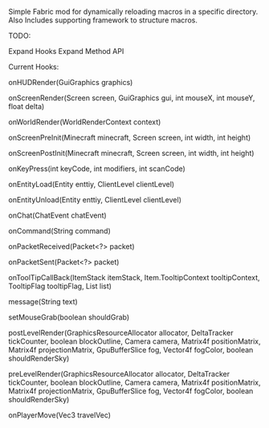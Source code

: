 Simple Fabric mod for dynamically reloading macros in a specific directory.
Also Includes supporting framework to structure macros.

TODO:

Expand Hooks
Expand Method API

Current Hooks:

onHUDRender(GuiGraphics graphics)

onScreenRender(Screen screen, GuiGraphics gui, int mouseX, int mouseY, float delta)

onWorldRender(WorldRenderContext context)

onScreenPreInit(Minecraft minecraft, Screen screen, int width, int height)

onScreenPostInit(Minecraft minecraft, Screen screen, int width, int height)

onKeyPress(int keyCode, int modifiers, int scanCode)

onEntityLoad(Entity enttiy, ClientLevel clientLevel)

onEntityUnload(Entity enttiy, ClientLevel clientLevel)

onChat(ChatEvent chatEvent)

onCommand(String command)

onPacketReceived(Packet<?> packet)

onPacketSent(Packet<?> packet)

onToolTipCallBack(ItemStack itemStack, Item.TooltipContext tooltipContext, TooltipFlag tooltipFlag, List<Component> list)

message(String text)

setMouseGrab(boolean shouldGrab)

postLevelRender(GraphicsResourceAllocator allocator, DeltaTracker tickCounter, boolean blockOutline, Camera camera, Matrix4f positionMatrix, Matrix4f projectionMatrix, GpuBufferSlice fog, Vector4f fogColor, boolean shouldRenderSky)

preLevelRender(GraphicsResourceAllocator allocator, DeltaTracker tickCounter, boolean blockOutline, Camera camera, Matrix4f positionMatrix, Matrix4f projectionMatrix, GpuBufferSlice fog, Vector4f fogColor, boolean shouldRenderSky)


onPlayerMove(Vec3 travelVec)
